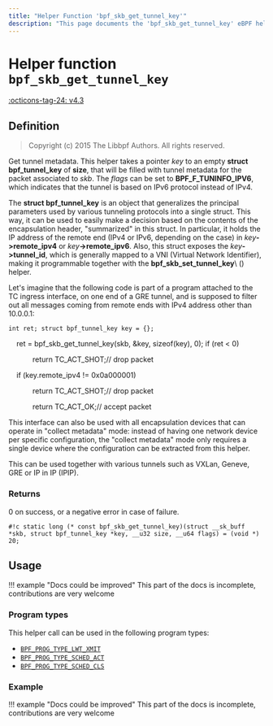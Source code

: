```yaml
---
title: "Helper Function 'bpf_skb_get_tunnel_key'"
description: "This page documents the 'bpf_skb_get_tunnel_key' eBPF helper function, including its definition, usage, program types that can use it, and examples."
---
```

# Helper function `bpf_skb_get_tunnel_key`

<!-- [FEATURE_TAG](bpf_skb_get_tunnel_key) -->
[:octicons-tag-24: v4.3](https://github.com/torvalds/linux/commit/d3aa45ce6b94c65b83971257317867db13e5f492)
<!-- [/FEATURE_TAG] -->

## Definition

> Copyright (c) 2015 The Libbpf Authors. All rights reserved.


<!-- [HELPER_FUNC_DEF] -->
Get tunnel metadata. This helper takes a pointer _key_ to an empty **struct bpf_tunnel_key** of **size**, that will be filled with tunnel metadata for the packet associated to _skb_. The _flags_ can be set to **BPF_F_TUNINFO_IPV6**, which indicates that the tunnel is based on IPv6 protocol instead of IPv4.

The **struct bpf_tunnel_key** is an object that generalizes the principal parameters used by various tunneling protocols into a single struct. This way, it can be used to easily make a decision based on the contents of the encapsulation header, "summarized" in this struct. In particular, it holds the IP address of the remote end (IPv4 or IPv6, depending on the case) in _key_**->remote_ipv4** or _key_**->remote_ipv6**. Also, this struct exposes the _key_**->tunnel_id**, which is generally mapped to a VNI (Virtual Network Identifier), making it programmable together with the **bpf_skb_set_tunnel_key**\ () helper.

Let's imagine that the following code is part of a program attached to the TC ingress interface, on one end of a GRE tunnel, and is supposed to filter out all messages coming from remote ends with IPv4 address other than 10.0.0.1:

```
int ret; struct bpf_tunnel_key key = {};
```

&nbsp;&nbsp;&nbsp;&nbsp;ret = bpf_skb_get_tunnel_key(skb, &key, sizeof(key), 0); if (ret < 0)

&nbsp;&nbsp;&nbsp;&nbsp;&nbsp;&nbsp;&nbsp;&nbsp;&nbsp;&nbsp;&nbsp;&nbsp;return TC_ACT_SHOT;// drop packet

&nbsp;&nbsp;&nbsp;&nbsp;if (key.remote_ipv4 != 0x0a000001)

&nbsp;&nbsp;&nbsp;&nbsp;&nbsp;&nbsp;&nbsp;&nbsp;&nbsp;&nbsp;&nbsp;&nbsp;return TC_ACT_SHOT;// drop packet

&nbsp;&nbsp;&nbsp;&nbsp;&nbsp;&nbsp;&nbsp;&nbsp;&nbsp;&nbsp;&nbsp;&nbsp;return TC_ACT_OK;// accept packet

This interface can also be used with all encapsulation devices that can operate in "collect metadata" mode: instead of having one network device per specific configuration, the "collect metadata" mode only requires a single device where the configuration can be extracted from this helper.

This can be used together with various tunnels such as VXLan, Geneve, GRE or IP in IP (IPIP).

### Returns

0 on success, or a negative error in case of failure.

`#!c static long (* const bpf_skb_get_tunnel_key)(struct __sk_buff *skb, struct bpf_tunnel_key *key, __u32 size, __u64 flags) = (void *) 20;`
<!-- [/HELPER_FUNC_DEF] -->

## Usage

!!! example "Docs could be improved"
    This part of the docs is incomplete, contributions are very welcome

### Program types

This helper call can be used in the following program types:

<!-- DO NOT EDIT MANUALLY -->
<!-- [HELPER_FUNC_PROG_REF] -->
 * [`BPF_PROG_TYPE_LWT_XMIT`](../program-type/BPF_PROG_TYPE_LWT_XMIT.md)
 * [`BPF_PROG_TYPE_SCHED_ACT`](../program-type/BPF_PROG_TYPE_SCHED_ACT.md)
 * [`BPF_PROG_TYPE_SCHED_CLS`](../program-type/BPF_PROG_TYPE_SCHED_CLS.md)
<!-- [/HELPER_FUNC_PROG_REF] -->

### Example

!!! example "Docs could be improved"
    This part of the docs is incomplete, contributions are very welcome
